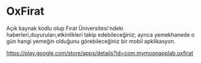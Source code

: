 # OxFirat

Açık kaynak kodlu olup Fırat Üniversitesi'ndeki haberleri,duyuruları,etkinlikleri takip edebileceğiniz; ayrıca yemekhanede o gün hangi yemeğin olduğunu görebileceğiniz bir mobil apklikasyon.

https://play.google.com/store/apps/details?id=com.mymoonapplab.oxfirat


